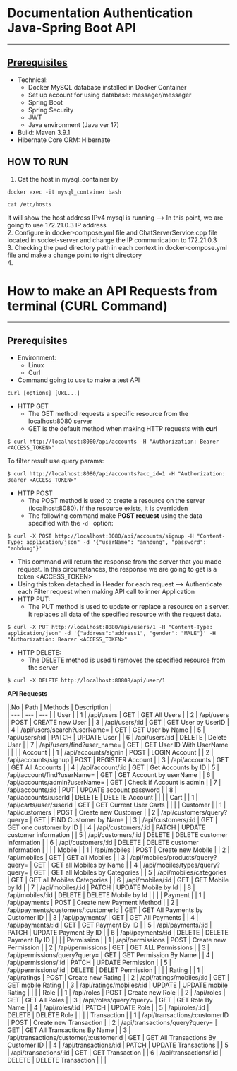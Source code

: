 # Documentation Authentication Java-Spring Boot API
---
<a href = "#Prerequisites">Prerequisites</a>
---
- Technical:
    - Docker MySQL database installed in Docker Container
    - Set up account for using database: messager/messager
    - Spring Boot
    - Spring Security
    - JWT
    - Java environment (Java ver 17)
- Build: Maven 3.9.1
- Hibernate Core ORM: Hibernate

<h2>HOW TO RUN</h2> 

1. Cat the host in mysql_container by
```
docker exec -it mysql_container bash
```
```
cat /etc/hosts
```
It will show the host address IPv4 mysql is running --> In this point, we are going to use 172.21.0.3 IP address <br/>
2. Configure in docker-compose.yml file and ChatServerService.cpp file located in socket-server and change the IP communication to 172.21.0.3 <br/>
3. Checking the pwd directory path in each context in docker-compose.yml file and make a change point to right directory <br/>
4. 
# How to make an API Requests from terminal (CURL Command)
---
<a>Prerequisites</a>
---
- Environment:
    - Linux
    - Curl
- Command going to use to make a test API
```
curl [options] [URL...]
```
- HTTP GET
    - The GET method requests a specific resource from the localhost:8080 server
    - GET is the default method when making HTTP requests with <strong>curl</strong>
```
$ curl http://localhost:8080/api/accounts -H "Authorization: Bearer <ACCESS_TOKEN>"
```
To filter result use query params:
```
$ curl http://localhost:8080/api/accounts?acc_id=1 -H "Authorization: Bearer <ACCESS_TOKEN>"
```

- HTTP POST
    - The POST method is used to create a resource on the server (localhost:8080). If the resource exists, it is overridden
    - The following command make <strong>POST request</strong> using the data specified with the ```-d ``` option:
```
$ curl -X POST http://localhost:8080/api/accounts/signup -H "Content-Type: application/json" -d '{"userName": "anhdung", "password": "anhdung"}'
```
- This command will return the response from the server that you made request. In this circumstances, the response we are going to get is a token <ACCESS_TOKEN>
- Using this token detached in Header for each request --> Authenticate each Filter request when making API call to inner Application
- HTTP PUT:
    - The PUT method is used to update or replace a resource on a server. It replaces all data of the specified resource with the request data.
```
$ curl -X PUT http://localhost:8080/api/users/1 -H "Content-Type: application/json" -d '{"address":"address1", "gender": "MALE"}' -H "Authorization: Bearer <ACCESS_TOKEN>"
```
- HTTP DELETE:
    - The DELETE method is used ti removes the specified resource from the server
```
$ curl -X DELETE http://localhost:80808/api/user/1
```

<a><strong>API Requests</strong></a>

|.No | Path | Methods | Description |  
| --- | --- | --- |
| User |
| 1 | /api/users | GET | GET All Users |
| 2 | /api/users | POST | CREATE new User |
| 3 | /api/users/:id | GET | GET User by UserID |
| 4 | /api/users/search?userName= | GET | GET User by Name |
| 5 | /api/users/:id | PATCH | UPDATE User |
| 6 | /api/users/:id | DELETE | Delete User |
| 7 | /api/users/find?user_name= | GET | GET User ID With UserName |
| |
| Account |
| 1 | /api/accounts/signin | POST |  LOGIN Account |
| 2 | /api/accounts/signup | POST | REGISTER Account |
| 3 | /api/accounts | GET | GET All Accounts |
| 4 | /api/account/:id | GET | Get Accounts by ID
| 5 | /api/account/find?userName= | GET | GET Account by userName |
| 6 | /api/accounts/admin?userName= | GET | Check if Account is admin |
| 7 | /api/accounts/:id | PUT | UPDATE account password |
| 8 | /api/accounts/:userId | DELETE | DELETE Account |
| |
| Cart |
| 1 | /api/carts/user/:userId | GET | GET Current User Carts |
| |
| Customer |
| 1 | /api/customers | POST | Create new Customer |
| 2 | /api/customers/query?query= | GET | FIND Customer by Name |
| 3 | /api/customers/:id | GET | GET one customer by ID |
| 4 | /api/customers/:id | PATCH | UPDATE customer information |
| 5 | /api/customers/:id | DELETE | DELETE customer information |
| 6 | /api/customers/:id | DELETE | DELETE customer information |
| |
| Mobile |
| 1 | /api/mobiles | POST | Create new Mobile |
| 2 | /api/mobiles | GET | GET all Mobiles |
| 3 | /api/mobiles/products/query?query= | GET | GET all Mobiles by Name |
| 4 | /api/mobiles/types/query?query= | GET | GET all Mobiles by Categories |
| 5 | /api/mobiles/categories | GET | GET all Mobiles Categories |
| 6 | /api/mobiles/:id | GET | GET Mobile by Id |
| 7 | /api/mobiles/:id | PATCH | UPDATE Mobile by Id |
| 8 | /api/mobiles/:id | DELETE | DELETE Mobile by Id |
| |
| Payment |
| 1 | /api/payments | POST | Create new Payment Method |
| 2 | /api/payments/customers/:customerId | GET | GET All Payments by Customer ID |
| 3 | /api/payments/ | GET | GET All Payments |
| 4 | /api/payments/:id | GET | GET Payment By ID |
| 5 | /api/payments/:id | PATCH | UPDATE Payment By ID |
| 6 | /api/payments/:id | DELETE | DELETE Payment By ID |
| |
| Permission |
| 1 | /api/permissions | POST | Create new Permission |
| 2 | /api/permissions | GET | GET ALL Permissions |
| 3 | /api/permissions/query?query= | GET | GET Permission By Name |
| 4 | /api/permissions/:id | PATCH | UPDATE Permission |
| 5 | /api/permissions/:id | DELETE | DELET Permission |
| |
| Rating |
| 1 | /api/ratings | POST | Create new Rating |
| 2 | /api/ratings/mobiles/:id | GET | GET mobile Rating |
| 3 | /api/ratings/mobiles/:id | UPDATE | UPDATE mobile Rating |
| |
| Role |
| 1 | /api/roles | POST | Create new Role |
| 2 | /api/roles | GET | GET All Roles |
| 3 | /api/roles/query?query= | GET | GET Role By Name |
| 4 | /api/roles/:id | PATCH | UPDATE Role |
| 5 | /api/roles/:id | DELETE | DELETE Role |
| |
| Transaction |
| 1 | /api/transactions/:customerID | POST | Create new Transaction |
| 2 | /api/transactions/query?query= | GET | GET All Transactions By Name |
| 3 | /api/transactions/customer/:customerId | GET | GET All Transactions By Customer ID |
| 4 | /api/transactions/:id | PATCH | UPDATE Transactions |
| 5 | /api/transactions/:id | GET | GET Transaction |
| 6 | /api/transactions/:id | DELETE | DELETE Transaction |
| |
